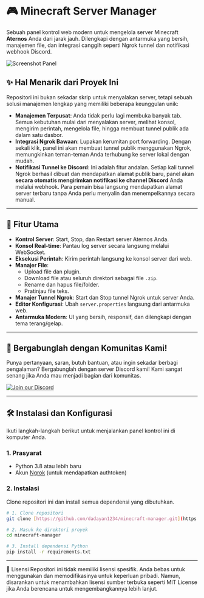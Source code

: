 
# 🎮 Minecraft Server Manager

Sebuah panel kontrol web modern untuk mengelola server Minecraft **Aternos** Anda dari jarak jauh. Dilengkapi dengan antarmuka yang bersih, manajemen file, dan integrasi canggih seperti Ngrok tunnel dan notifikasi webhook Discord.

![Screenshot Panel](https://i.imgur.com/uG9XlAM.png)

## ✨ Hal Menarik dari Proyek Ini

Repositori ini bukan sekadar skrip untuk menyalakan server, tetapi sebuah solusi manajemen lengkap yang memiliki beberapa keunggulan unik:

* **Manajemen Terpusat**: Anda tidak perlu lagi membuka banyak tab. Semua kebutuhan mulai dari menyalakan server, melihat konsol, mengirim perintah, mengelola file, hingga membuat tunnel publik ada dalam satu dasbor.
* **Integrasi Ngrok Bawaan**: Lupakan kerumitan port forwarding. Dengan sekali klik, panel ini akan membuat tunnel publik menggunakan Ngrok, memungkinkan teman-teman Anda terhubung ke server lokal dengan mudah.
* **Notifikasi Tunnel ke Discord**: Ini adalah fitur andalan. Setiap kali tunnel Ngrok berhasil dibuat dan mendapatkan alamat publik baru, panel akan **secara otomatis mengirimkan notifikasi ke channel Discord** Anda melalui webhook. Para pemain bisa langsung mendapatkan alamat server terbaru tanpa Anda perlu menyalin dan menempelkannya secara manual.

---

## 🚀 Fitur Utama

* **Kontrol Server**: Start, Stop, dan Restart server Aternos Anda.
* **Konsol Real-time**: Pantau log server secara langsung melalui WebSocket.
* **Eksekusi Perintah**: Kirim perintah langsung ke konsol server dari web.
* **Manajer File**:
    * Upload file dan plugin.
    * Download file atau seluruh direktori sebagai file `.zip`.
    * Rename dan hapus file/folder.
    * Pratinjau file teks.
* **Manajer Tunnel Ngrok**: Start dan Stop tunnel Ngrok untuk server Anda.
* **Editor Konfigurasi**: Ubah `server.properties` langsung dari antarmuka web.
* **Antarmuka Modern**: UI yang bersih, responsif, dan dilengkapi dengan tema terang/gelap.

---

## 💬 Bergabunglah dengan Komunitas Kami!

Punya pertanyaan, saran, butuh bantuan, atau ingin sekadar berbagi pengalaman? Bergabunglah dengan server Discord kami! Kami sangat senang jika Anda mau menjadi bagian dari komunitas.

[![Join our Discord](https://discordapp.com/api/guilds/1122733972230447124/widget.png?style=banner2)](https://discord.gg/9wc4ktqE8Q)

---

## 🛠️ Instalasi dan Konfigurasi

Ikuti langkah-langkah berikut untuk menjalankan panel kontrol ini di komputer Anda.

### 1. Prasyarat

* Python 3.8 atau lebih baru
* Akun [Ngrok](https://ngrok.com/) (untuk mendapatkan authtoken)

### 2. Instalasi

Clone repositori ini dan install semua dependensi yang dibutuhkan.

```bash
# 1. Clone repositori
git clone [https://github.com/dadayan1234/minecraft-manager.git](https://github.com/dadayan1234/minecraft-manager.git)

# 2. Masuk ke direktori proyek
cd minecraft-manager

# 3. Install dependensi Python
pip install -r requirements.txt
```
---

📄 Lisensi
Repositori ini tidak memiliki lisensi spesifik. Anda bebas untuk menggunakan dan memodifikasinya untuk keperluan pribadi. Namun, disarankan untuk menambahkan lisensi sumber terbuka seperti MIT License jika Anda berencana untuk mengembangkannya lebih lanjut.

